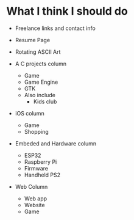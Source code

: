 # What I think I should do
- Freelance links and contact info 
- Resume Page
- Rotating ASCII Art


- A C projects column
  - Game
  - Game Engine
  - GTK
  - Also include
    - Kids club 

- iOS column
  - Game
  - Shopping

- Embeded and Hardware column
  - ESP32
  - Raspberry Pi
  - Firmware
  - Handheld PS2

- Web Column
  - Web app
  - Website
  - Game